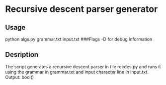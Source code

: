 # Recursive descent parser generator
## Usage
python algs.py grammar.txt input.txt
###Flags
-D for debug information
## Desription 
The script generates a recursive descent parser in file recdes.py and runs it using the grammar in grammar.txt and input character line in input.txt. 
Output: bool(<line is in the language>)
